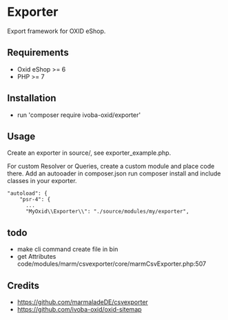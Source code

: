 # Exporter
Export framework for OXID eShop.

## Requirements
- Oxid eShop >= 6
- PHP >= 7

## Installation
- run 'composer require ivoba-oxid/exporter'

## Usage
Create an exporter in source/, see exporter_example.php.

For custom Resolver or Queries, create a custom module and place code there.
Add an autooader in composer.json run composer install and include classes in your exporter.

    "autoload": {
        "psr-4": {
          ...
          "MyOxid\\Exporter\\": "./source/modules/my/exporter",

## todo
- make cli command
  create file in bin
- get Attributes code/modules/marm/csvexporter/core/marmCsvExporter.php:507

## Credits
- https://github.com/marmaladeDE/csvexporter
- https://github.com/ivoba-oxid/oxid-sitemap
